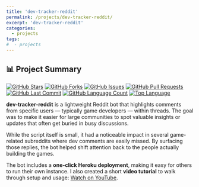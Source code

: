 ```yaml
---
title: 'dev-tracker-reddit'
permalink: /projects/dev-tracker-reddit/
excerpt: 'dev-tracker-reddit'
categories:
  - projects
tags:
#  - projects
---
```


## 📊 Project Summary

[![GitHub Stars](https://img.shields.io/github/stars/nntin/dev-tracker-reddit)](https://github.com/nntin/dev-tracker-reddit/stargazers)
[![GitHub Forks](https://img.shields.io/github/forks/nntin/dev-tracker-reddit)](https://github.com/nntin/dev-tracker-reddit/network)
[![GitHub Issues](https://img.shields.io/github/issues/nntin/dev-tracker-reddit)](https://github.com/nntin/dev-tracker-reddit/issues)
[![GitHub Pull Requests](https://img.shields.io/github/issues-pr/nntin/dev-tracker-reddit)](https://github.com/nntin/dev-tracker-reddit/pulls)
[![GitHub Last Commit](https://img.shields.io/github/last-commit/nntin/dev-tracker-reddit)](https://github.com/nntin/dev-tracker-reddit/commits)
[![GitHub Language Count](https://img.shields.io/github/languages/count/nntin/dev-tracker-reddit)](https://github.com/nntin/dev-tracker-reddit)
[![Top Language](https://img.shields.io/github/languages/top/nntin/dev-tracker-reddit)](https://github.com/nntin/dev-tracker-reddit)

**dev-tracker-reddit** is a lightweight Reddit bot that highlights comments from specific users — typically game developers — within threads. The goal was to make it easier for large communities to spot valuable insights or updates that often get buried in busy discussions.

While the script itself is small, it had a noticeable impact in several game-related subreddits where dev comments are easily missed. By surfacing those replies, the bot helped shift attention back to the people actually building the games.

The bot includes a **one-click Heroku deployment**, making it easy for others to run their own instance. I also created a short **video tutorial** to walk through setup and usage: [Watch on YouTube](https://www.youtube.com/watch?v=03nSVgs6GXw).
